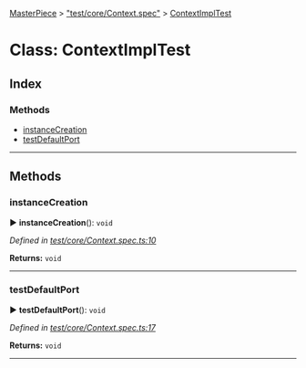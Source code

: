 [MasterPiece](../README.md) > ["test/core/Context.spec"](../modules/_test_core_context_spec_.md) > [ContextImplTest](../classes/_test_core_context_spec_.contextimpltest.md)



# Class: ContextImplTest

## Index

### Methods

* [instanceCreation](_test_core_context_spec_.contextimpltest.md#instancecreation)
* [testDefaultPort](_test_core_context_spec_.contextimpltest.md#testdefaultport)



---

## Methods
<a id="instancecreation"></a>

###  instanceCreation

► **instanceCreation**(): `void`



*Defined in [test/core/Context.spec.ts:10](https://github.com/smarletta/masterpiece/blob/6b66dd4/main/test/core/Context.spec.ts#L10)*





**Returns:** `void`





___

<a id="testdefaultport"></a>

###  testDefaultPort

► **testDefaultPort**(): `void`



*Defined in [test/core/Context.spec.ts:17](https://github.com/smarletta/masterpiece/blob/6b66dd4/main/test/core/Context.spec.ts#L17)*





**Returns:** `void`





___


